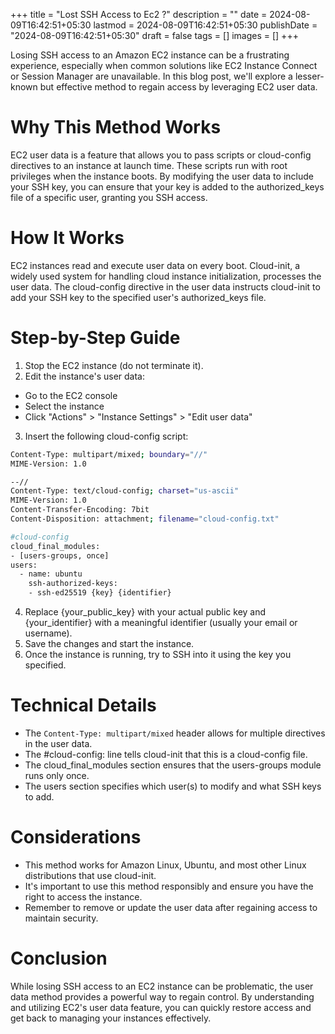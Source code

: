 +++
title = "Lost SSH Access to Ec2 ?"
description = ""
date = 2024-08-09T16:42:51+05:30
lastmod = 2024-08-09T16:42:51+05:30
publishDate = "2024-08-09T16:42:51+05:30"
draft = false
tags = []
images = []
+++

Losing SSH access to an Amazon EC2 instance can be a frustrating experience, especially when common solutions like EC2 Instance Connect or Session Manager are unavailable. In this blog post, we'll explore a lesser-known but effective method to regain access by leveraging EC2 user data.

# Why This Method Works

EC2 user data is a feature that allows you to pass scripts or cloud-config directives to an instance at launch time. These scripts run with root privileges when the instance boots. By modifying the user data to include your SSH key, you can ensure that your key is added to the authorized_keys file of a specific user, granting you SSH access.

# How It Works

EC2 instances read and execute user data on every boot.
Cloud-init, a widely used system for handling cloud instance initialization, processes the user data.
The cloud-config directive in the user data instructs cloud-init to add your SSH key to the specified user's authorized_keys file.

# Step-by-Step Guide

1. Stop the EC2 instance (do not terminate it).
2. Edit the instance's user data:

- Go to the EC2 console
- Select the instance
- Click "Actions" > "Instance Settings" > "Edit user data"

3. Insert the following cloud-config script:

```bash
Content-Type: multipart/mixed; boundary="//"
MIME-Version: 1.0

--//
Content-Type: text/cloud-config; charset="us-ascii"
MIME-Version: 1.0
Content-Transfer-Encoding: 7bit
Content-Disposition: attachment; filename="cloud-config.txt"

#cloud-config
cloud_final_modules:
- [users-groups, once]
users:
  - name: ubuntu
    ssh-authorized-keys:
    - ssh-ed25519 {key} {identifier}
```

4. Replace {your_public_key} with your actual public key and {your_identifier} with a meaningful identifier (usually your email or username).
5. Save the changes and start the instance.
6. Once the instance is running, try to SSH into it using the key you specified.

# Technical Details

- The `Content-Type: multipart/mixed` header allows for multiple directives in the user data.
- The #cloud-config: line tells cloud-init that this is a cloud-config file.
- The cloud_final_modules section ensures that the users-groups module runs only once.
- The users section specifies which user(s) to modify and what SSH keys to add.

# Considerations

- This method works for Amazon Linux, Ubuntu, and most other Linux distributions that use cloud-init.
- It's important to use this method responsibly and ensure you have the right to access the instance.
- Remember to remove or update the user data after regaining access to maintain security.

# Conclusion

While losing SSH access to an EC2 instance can be problematic, the user data method provides a powerful way to regain control. By understanding and utilizing EC2's user data feature, you can quickly restore access and get back to managing your instances effectively.
